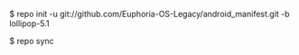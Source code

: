 $ repo init -u git://github.com/Euphoria-OS-Legacy/android_manifest.git -b lollipop-5.1

$ repo sync
